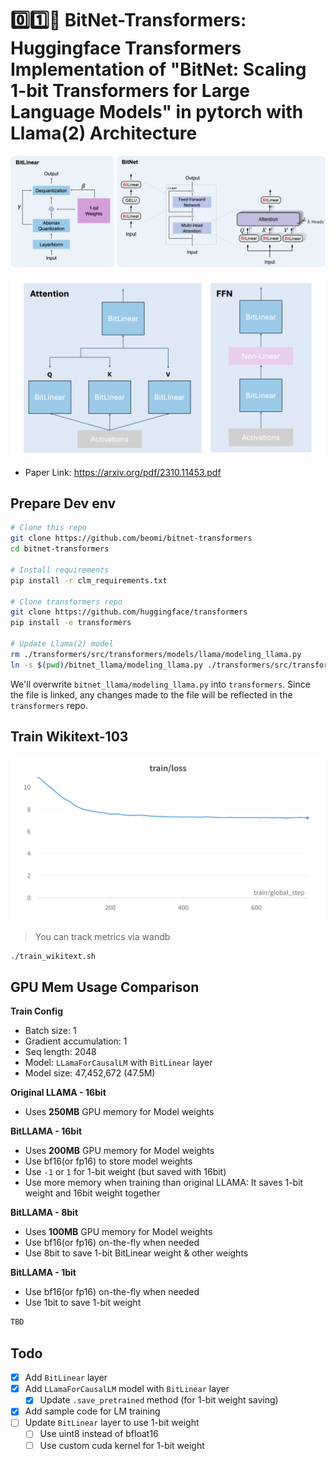 # 0️⃣1️⃣🤗 BitNet-Transformers: Huggingface Transformers Implementation of "BitNet: Scaling 1-bit Transformers for Large Language Models" in pytorch with Llama(2) Architecture

![BitNet Architecture](./static/bitnet-arch.png)

![BitNet](./static/bitnet.png)

- Paper Link: https://arxiv.org/pdf/2310.11453.pdf

## Prepare Dev env

```bash
# Clone this repo
git clone https://github.com/beomi/bitnet-transformers
cd bitnet-transformers

# Install requirements
pip install -r clm_requirements.txt

# Clone transformers repo
git clone https://github.com/huggingface/transformers
pip install -e transformers

# Update Llama(2) model
rm ./transformers/src/transformers/models/llama/modeling_llama.py
ln -s $(pwd)/bitnet_llama/modeling_llama.py ./transformers/src/transformers/models/llama/modeling_llama.py
```

We'll overwrite `bitnet_llama/modeling_llama.py` into `transformers`. Since the file is linked, any changes made to the file will be reflected in the `transformers` repo.

## Train Wikitext-103

![Train Loss Graph when train BitLLAMA using Wikitext-103](./static/W&B_Chart_2023.10.20_wikitext.png)

> You can track metrics via wandb

```bash
./train_wikitext.sh
```

## GPU Mem Usage Comparison

**Train Config**

- Batch size: 1
- Gradient accumulation: 1
- Seq length: 2048
- Model: `LLamaForCausalLM` with `BitLinear` layer
- Model size: 47,452,672 (47.5M)

**Original LLAMA - 16bit**

- Uses **250MB** GPU memory for Model weights

**BitLLAMA - 16bit**

- Uses **200MB** GPU memory for Model weights
- Use bf16(or fp16) to store model weights
- Use `-1` or `1` for 1-bit weight (but saved with 16bit)
- Use more memory when training than original LLAMA: It saves 1-bit weight and 16bit weight together

**BitLLAMA - 8bit**

- Uses **100MB** GPU memory for Model weights
- Use bf16(or fp16) on-the-fly when needed
- Use 8bit to save 1-bit BitLinear weight & other weights

**BitLLAMA - 1bit**

- Use bf16(or fp16) on-the-fly when needed
- Use 1bit to save 1-bit weight

```bash
TBD
```

## Todo

- [x] Add `BitLinear` layer
- [x] Add `LLamaForCausalLM` model with `BitLinear` layer
    - [x] Update `.save_pretrained` method (for 1-bit weight saving)
- [x] Add sample code for LM training
- [ ] Update `BitLinear` layer to use 1-bit weight
    - [ ] Use uint8 instead of bfloat16
    - [ ] Use custom cuda kernel for 1-bit weight
